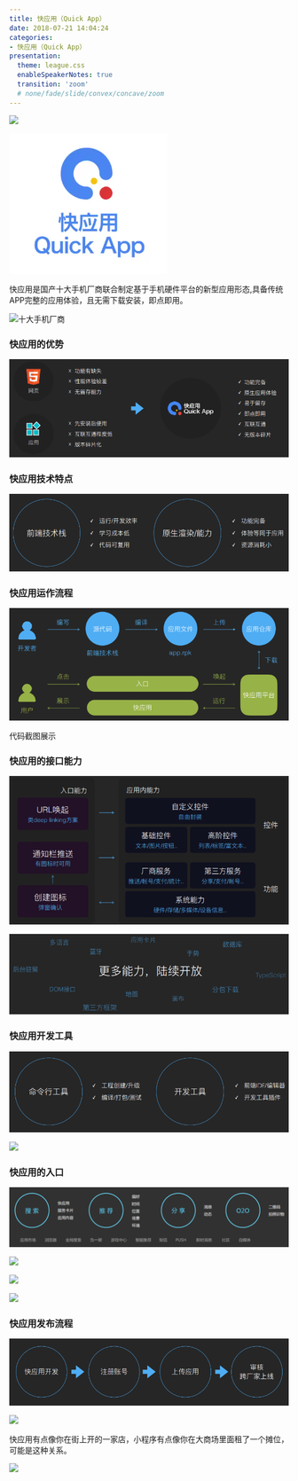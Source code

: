 ```yaml
---
title: 快应用（Quick App）
date: 2018-07-21 14:04:24
categories:
- 快应用（Quick App）
presentation:
  theme: league.css
  enableSpeakerNotes: true
  transition: 'zoom' 
  # none/fade/slide/convex/concave/zoom
---
```

<!-- slide data-transition="zoom" -->
<!-- <img src="../images/2018-07-21_213941.png" width="50%"> -->
![](https://pic2.zhimg.com/80/v2-1f168e82f01be7daf358a36b7fd5e7b5_hd.jpg)

<!-- slide data-transition="zoom" -->
[![快应用官方宣传片](../images/2018-07-21_222732.png)](https://swsdl.vivo.com.cn/appstore/developer/uploadfile/20180323/20180323183010837.mp4)

<!-- slide data-transition="zoom" -->
快应用是国产十大手机厂商联合制定基于手机硬件平台的新型应用形态,具备传统APP完整的应用体验，且无需下载安装，即点即用。

![十大手机厂商](https://pic1.zhimg.com/v2-bfb104aa16cff7d6400ed8b2b3e7a278_b.jpg)

<!-- slide data-transition="zoom" -->
### 快应用的优势
![快应用的优势](../images/2018-07-21_171345.png)

<!-- slide data-transition="zoom" -->
### 快应用技术特点
![快应用技术特点](../images/2018-07-21_171426.png)

<!-- slide data-transition="zoom" -->
### 快应用运作流程
![快应用运作流程](../images/2018-07-21_171446.png)

<!-- slide vertical=true data-transition="convex" -->
代码截图展示

<!-- slide data-transition="zoom" -->
### 快应用的接口能力
![快应用的接口能力](../images/2018-07-21_205954.png)

<!-- slide vertical=true data-transition="convex" -->
![](../images/2018-07-21_210140.png)

<!-- slide data-transition="zoom" -->
### 快应用开发工具
![](../images/2018-07-21_210839.png)

<!-- slide vertical=true data-transition="convex" -->
![](https://doc.quickapp.cn/tutorial/getting-started/build-environment.png)

<!-- slide data-transition="zoom" -->
### 快应用的入口
![](../images/2018-07-21_213200.png)

<!-- slide vertical=true data-transition="convex" -->
![](http://5b0988e595225.cdn.sohucs.com/images/20180621/7afdb8f5697949b988bed19a4d0dfc2d.jpeg)

<!-- slide vertical=true data-transition="convex" -->
![](http://5b0988e595225.cdn.sohucs.com/images/20180621/4d833d8b87354d5ea029582f054133ca.gif)

<!-- slide vertical=true data-transition="convex" -->
![](http://5b0988e595225.cdn.sohucs.com/images/20180621/99f8ba19b56547e0a1645baba4f9b910.jpeg)

<!-- slide data-transition="zoom" -->
### 快应用发布流程
![](../images/2018-07-21_214527.png)

<!-- slide data-transition="zoom" -->
<!-- ### 快应用和小程序 -->
![](https://a.zdmimg.com/201803/28/5abb75e13f9f29126.png_fo710.jpg)

快应用有点像你在街上开的一家店，小程序有点像你在大商场里面租了一个摊位，可能是这种关系。

<!-- slide data-transition="zoom" -->
![](http://5b0988e595225.cdn.sohucs.com/images/20180621/e6e0e2581c2c484aabf0e8702ce10dfd.jpeg)

<!-- slide data-transition="zoom" data-background-image="https://i.loli.net/2016/07/18/578c66da6a5a3.jpg" -->
